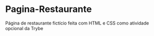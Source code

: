 # Pagina-Restaurante
Página de restaurante fictício feita com HTML e CSS como atividade opcional da Trybe
